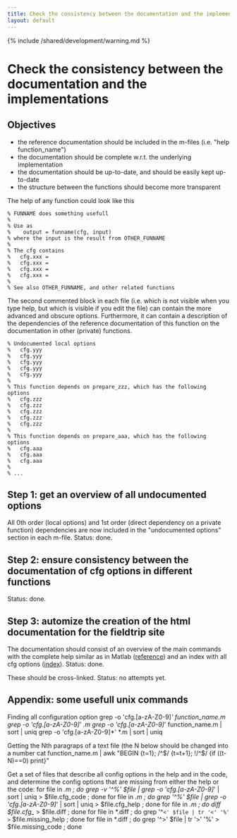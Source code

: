 ```yaml
---
title: Check the consistency between the documentation and the implementations
layout: default
---
```


{% include /shared/development/warning.md %}

# Check the consistency between the documentation and the implementations

## Objectives

*  the reference documentation should be included in the m-files (i.e. "help function_name")
*  the documentation should be complete w.r.t. the underlying implementation
*  the documentation should be up-to-date, and should be easily kept up-to-date
*  the structure between the functions should become more transparent

The help of any function could look like this

	% FUNNAME does something usefull
	%
	% Use as
	%    output = funname(cfg, input)
	% where the input is the result from OTHER_FUNNAME
	%
	% The cfg contains
	%   cfg.xxx =
	%   cfg.xxx =
	%   cfg.xxx =
	%   cfg.xxx =
	%
	% See also OTHER_FUNNAME, and other related functions

The second commented block in each file (i.e. which is not visible when you type help, but which is visible if you edit the file) can contain the more advanced and obscure options. Furthermore, it can contain a description of the dependencies of the reference documentation of this function on the documentation in other (private) functions.


	% Undocumented local options
	%   cfg.yyy
	%   cfg.yyy
	%   cfg.yyy
	%   cfg.yyy
	%   cfg.yyy
	%
	% This function depends on prepare_zzz, which has the following options
	%   cfg.zzz
	%   cfg.zzz
	%   cfg.zzz
	%   cfg.zzz
	%   cfg.zzz
	%
	% This function depends on prepare_aaa, which has the following options
	%   cfg.aaa
	%   cfg.aaa
	%   cfg.aaa
	%
	% ...

## Step 1: get an overview of all undocumented options

All 0th order (local options) and 1st order (direct dependency on a private function) dependencies are now included in the "undocumented options" section in each m-file. Status: done.

## Step 2: ensure consistency between the documentation of cfg options in different functions

Status: done.

## Step 3: automize the creation of the html documentation for the fieldtrip site

The documentation should consist of an overview of the main commands with the complete help similar as in Matlab ([reference](/reference)) and an index with all cfg options ([index](/reference/configuration_index)). Status: done. 

These should be cross-linked. Status: no attempts yet.
## Appendix: some usefull unix commands

Finding all configuration option
    grep -o 'cfg\.[a-zA-Z0-9]*' function_name.m
    grep -o 'cfg\.[a-zA-Z0-9]*' *.m
    grep -o 'cfg\.[a-zA-Z0-9]*' function_name.m  | sort | uniq
    grep -o 'cfg\.[a-zA-Z0-9]*' *.m              | sort | uniq

Getting the Nth paragraps of a text file (the N below should be changed into a number
    cat function_name.m | awk "BEGIN {t=1}; /^$/ {t=t+1}; !/^$/ {if ((t-N)==0) print}"

Get a set of files that describe all config options in the help and in the code, and determine the config options that are missing from either the help or the code:
    for file in *.m ; do grep -v '^%' $file | grep -o 'cfg\.[a-zA-Z0-9]*' | sort | uniq > $file.cfg_code ; done
    for file in *.m ; do grep    '^%' $file | grep -o 'cfg\.[a-zA-Z0-9]*' | sort | uniq > $file.cfg_help ; done
    for file in *.m ; do diff $file.cfg_* > $file.diff ; done
    for file in *.diff ; do grep '^`<' $file | tr '<' '%' >` $file.missing_help ; done
    for file in *.diff ; do grep '^>' $file | tr '>' '%' > $file.missing_code ; done
